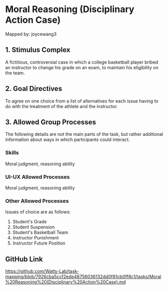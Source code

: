 # Moral Reasoning (Disciplinary Action Case)

Mapped by: joycewang3 

## 1. Stimulus Complex 
A fictitious, controversial case in which a college basketball player bribed an instructor to change his grade on an exam, to maintain his eligibility on the team.

## 2. Goal Directives 
To agree on one choice from a list of alternatives for each issue having to do with the treatment of the athlete and the instructor.

## 3. Allowed Group Processes 
The following details are not the main parts of the task, but rather additional information about ways in which participants could interact.

### Skills 
Moral judgment, reasoning ability

### UI-UX Allowed Processes
Moral judgment, reasoning ability

### Other Allowed Processes
Issues of choice are as follows:
1. Student's Grade
2. Student Suspension
3. Student's Basketball Team
4. Instructor Punishment
5. Instructor Future Position

## GitHub Link 
https://github.com/Watts-Lab/task-mapping/blob/7926cba5ccf2ede48756036132dd0f81cb0ff8c1/tasks/Moral%20Reasoning%20(Disciplinary%20Action%20Case).md